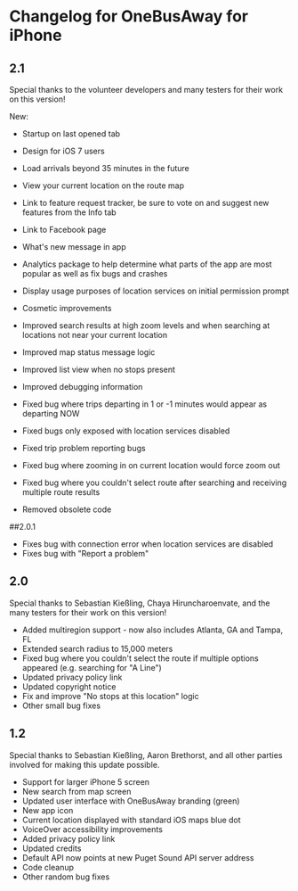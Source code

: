 # Changelog for OneBusAway for iPhone

## 2.1

Special thanks to the volunteer developers and many testers for their work on this version!

New:
* Startup on last opened tab
* Design for iOS 7 users
* Load arrivals beyond 35 minutes in the future
* View your current location on the route map
* Link to feature request tracker, be sure to vote on and suggest new features from the Info tab
* Link to Facebook page
* What's new message in app
* Analytics package to help determine what parts of the app are most popular as well as fix bugs and crashes
* Display usage purposes of location services on initial permission prompt

* Cosmetic improvements
* Improved search results at high zoom levels and when searching at locations not near your current location
* Improved map status message logic
* Improved list view when no stops present
* Improved debugging information
* Fixed bug where trips departing in 1 or -1 minutes would appear as departing NOW
* Fixed bugs only exposed with location services disabled
* Fixed trip problem reporting bugs
* Fixed bug where zooming in on current location would force zoom out
* Fixed bug where you couldn't select route after searching and receiving multiple route results
* Removed obsolete code

##2.0.1

* Fixes bug with connection error when location services are disabled 
* Fixes bug with "Report a problem"

## 2.0

Special thanks to Sebastian Kießling, Chaya Hiruncharoenvate, and the many testers for their work on this version!

* Added multiregion support - now also includes Atlanta, GA and Tampa, FL
* Extended search radius to 15,000 meters
* Fixed bug where you couldn't select the route if multiple options appeared (e.g. searching for "A Line")
* Updated privacy policy link
* Updated copyright notice
* Fix and improve "No stops at this location" logic
* Other small bug fixes

## 1.2

Special thanks to Sebastian Kießling, Aaron Brethorst, and all other parties involved for making this update possible. 

* Support for larger iPhone 5 screen
* New search from map screen
* Updated user interface with OneBusAway branding (green)
* New app icon
* Current location displayed with standard iOS maps blue dot
* VoiceOver accessibility improvements
* Added privacy policy link
* Updated credits
* Default API now points at new Puget Sound API server address
* Code cleanup
* Other random bug fixes
